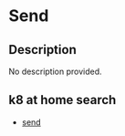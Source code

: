# Send

## Description

No description provided.

## k8 at home search

- [send](https://nanne.dev/k8s-at-home-search/#/send)
